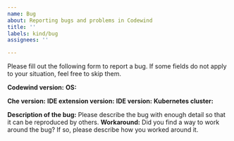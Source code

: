 ```yaml
---
name: Bug
about: Reporting bugs and problems in Codewind
title: ''
labels: kind/bug
assignees: ''

---
```


Please fill out the following form to report a bug. If some fields do not apply to your situation, feel free to skip them.

**Codewind version:**
**OS:**

**Che version:**
**IDE extension version:**
**IDE version:**
**Kubernetes cluster:**

**Description of the bug:** Please describe the bug with enough detail so that it can be reproduced by others.
**Workaround:** Did you find a way to work around the bug? If so, please describe how you worked around it.